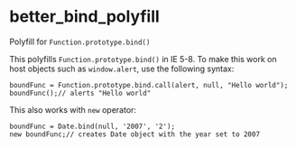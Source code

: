 # better_bind_polyfill
Polyfill for `Function.prototype.bind()`

This polyfills `Function.prototype.bind()` in IE 5-8. To make this work on host objects such as `window.alert`, use the following syntax:

```
boundFunc = Function.prototype.bind.call(alert, null, "Hello world");
boundFunc();// alerts "Hello world"
```

This also works with `new` operator:

```
boundFunc = Date.bind(null, '2007', '2');
new boundFunc;// creates Date object with the year set to 2007
```

